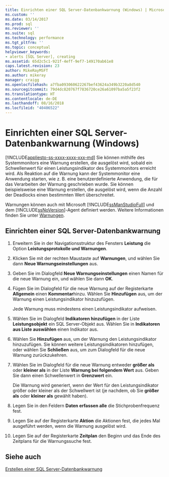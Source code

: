 ```yaml
---
title: Einrichten einer SQL Server-Datenbankwarnung (Windows) | Microsoft-Dokumentation
ms.custom: ''
ms.date: 03/14/2017
ms.prod: sql
ms.reviewer: ''
ms.suite: sql
ms.technology: performance
ms.tgt_pltfrm: ''
ms.topic: conceptual
helpviewer_keywords:
- alerts [SQL Server], creating
ms.assetid: 65d2c5c1-921f-4eff-9ef7-149170ab61e8
caps.latest.revision: 23
author: MikeRayMSFT
ms.author: mikeray
manager: craigg
ms.openlocfilehash: a7fba093060622267bef43624a349b3220a8d540
ms.sourcegitcommit: 79d4dc820767f7836720ce26a61097ba5a5f23f2
ms.translationtype: HT
ms.contentlocale: de-DE
ms.lasthandoff: 08/16/2018
ms.locfileid: "40406522"
---
```

# <a name="set-up-a-sql-server-database-alert-windows"></a>Einrichten einer SQL Server-Datenbankwarnung (Windows)
[!INCLUDE[appliesto-ss-xxxx-xxxx-xxx-md](../../includes/appliesto-ss-xxxx-xxxx-xxx-md.md)]
  Sie können mithilfe des Systemmonitors eine Warnung erstellen, die ausgelöst wird, sobald ein Schwellenwert für einen Leistungsindikator des Systemmonitors erreicht wird. Als Reaktion auf die Warnung kann der Systemmonitor eine Anwendung starten, wie z. B. eine benutzerdefinierte Anwendung, die für das Verarbeiten der Warnung geschrieben wurde. Sie können beispielsweise eine Warnung erstellen, die ausgelöst wird, wenn die Anzahl der Deadlocks einen bestimmten Wert überschreitet. 
  
 Warnungen können auch mit Microsoft [!INCLUDE[ssManStudioFull](../../includes/ssmanstudiofull-md.md)] und dem [!INCLUDE[ssNoVersion](../../includes/ssnoversion-md.md)]-Agent definiert werden. Weitere Informationen finden Sie unter [Warnungen](../../ssms/agent/alerts.md).  
  
## <a name="set-up-a-sql-server-database-alert"></a>Einrichten einer SQL Server-Datenbankwarnung  
  
1. Erweitern Sie in der Navigationsstruktur des Fensters **Leistung** die Option **Leistungsprotokolle und Warnungen**.  
  
2. Klicken Sie mit der rechten Maustaste auf **Warnungen**, und wählen Sie dann **Neue Warnungseinstellungen** aus.
  
3. Geben Sie im Dialogfeld **Neue Warnungseinstellungen** einen Namen für die neue Warnung ein, und wählen Sie dann **OK**.  
  
4. Fügen Sie im Dialogfeld für die neue Warnung auf der Registerkarte **Allgemein** einen **Kommentar**hinzu. Wählen Sie **Hinzufügen** aus, um der Warnung einen Leistungsindikator hinzuzufügen.  
  
     Jede Warnung muss mindestens einen Leistungsindikator aufweisen.  
  
5. Wählen Sie im Dialogfeld **Indikatoren hinzufügen** in der Liste **Leistungsobjekt** ein SQL Server-Objekt aus. Wählen Sie in **Indikatoren aus Liste auswählen** einen Indikator aus.  
  
6. Wählen Sie **Hinzufügen** aus, um der Warnung den Leistungsindikator hinzuzufügen. Sie können weitere Leistungsindikatoren hinzufügen, oder wählen Sie **Schließen** aus, um zum Dialogfeld für die neue Warnung zurückzukehren.  
  
7. Wählen Sie im Dialogfeld für die neue Warnung entweder **größer als** oder **kleiner als** in der Liste **Warnung bei folgendem Wert** aus. Geben Sie dann einen Schwellenwert in **Grenzwert** ein.  
  
     Die Warnung wird generiert, wenn der Wert für den Leistungsindikator größer oder kleiner als der Schwellwert ist (je nachdem, ob Sie **größer als** oder **kleiner als** gewählt haben).  
  
8. Legen Sie in den Feldern **Daten erfassen alle** die Stichprobenfrequenz fest.  
  
9. Legen Sie auf der Registerkarte **Aktion** die Aktionen fest, die jedes Mal ausgeführt werden, wenn die Warnung ausgelöst wird.  
  
10. Legen Sie auf der Registerkarte **Zeitplan** den Beginn und das Ende des Zeitplans für die Warnungssuche fest.  
  
## <a name="see-also"></a>Siehe auch  
 [Erstellen einer SQL Server-Datenbankwarnung](../../relational-databases/performance-monitor/create-a-sql-server-database-alert.md)  
  
  
